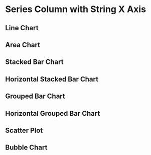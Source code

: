 <script>


let full = 
[
{x: "a1", series: 'a', y: 10},
{x: "a1", series: 'b', y: 24},
{x: "a1", series: 'c', y: 45},
{x: "a2", series: 'a', y: 14},
{x: "a2", series: 'b', y: 26},
{x: "a2", series: 'c', y: 51},
{x: "a3", series: 'a', y: 16},
{x: "a3", series: 'b', y: 22},
{x: "a3", series: 'c', y: 53},
{x: "a4", series: 'a', y: 11},
{x: "a4", series: 'b', y: 20},
{x: "a4", series: 'c', y: 60},
{x: "a5", series: 'a', y: 18},
{x: "a5", series: 'b', y: 28},
{x: "a5", series: 'c', y: 58},
{x: "a6", series: 'a', y: 15},
{x: "a6", series: 'b', y: 22},
{x: "a6", series: 'c', y: 63}
]

let missingY = 
[
{x: "a1", series: 'a', y: 10},
{x: "a1", series: 'b', y: 24},
{x: "a1", series: 'c', y: 45},
{x: "a2", series: 'a', y: 14},
{x: "a2", series: 'b', y: 26},
{x: "a3", series: 'a', y: 6},
{x: "a3", series: 'b', y: 3},
{x: "a3", series: 'c', y: 5},
{x: "a4", series: 'a', y: 11},
{x: "a4", series: 'b', y: 20},
{x: "a4", series: 'c', y: 60},
{x: "a5", series: 'a', y: 18},
{x: "a5", series: 'b', y: 28},
{x: "a5", series: 'c', y: 58},
{x: "a6", series: 'a', y: 15},
{x: "a6", series: 'b', y: 22},
{x: "a6", series: 'c', y: 63}
]


let missingX =
[
{x: "a1", series: 'a', y: 10},
{x: "a1", series: 'b', y: 24},
{x: "a1", series: 'c', y: 45},
{x: "a2", series: 'a', y: 14},
{x: "a2", series: 'b', y: 26},
{x: "a2", series: 'c', y: 51},
{x: "a3", series: 'a', y: 16},
{x: "a3", series: 'b', y: 22},
{x: "a3", series: 'c', y: 53},
{x: "a5", series: 'a', y: 18},
{x: "a5", series: 'b', y: 28},
{x: "a5", series: 'c', y: 58},
{x: "a6", series: 'a', y: 15},
{x: "a6", series: 'b', y: 22},
{x: "a6", series: 'c', y: 63}
]

let nulls =
[
{x: "a1", series: 'a', y: 10},
{x: "a1", series: 'b', y: 24},
{x: "a1", series: 'c', y: 45},
{x: "a2", series: 'a', y: 14},
{x: "a2", series: 'b', y: 26},
{x: "a2", series: 'c', y: null},
{x: "a3", series: 'a', y: 16},
{x: "a3", series: 'b', y: 22},
{x: "a3", series: 'c', y: 53},
{x: "a4", series: 'a', y: 11},
{x: "a4", series: 'b', y: 20},
{x: "a4", series: 'c', y: 60},
{x: "a5", series: 'a', y: null},
{x: "a5", series: 'b', y: 28},
{x: "a5", series: 'c', y: 58},
{x: "a6", series: 'a', y: 15},
{x: "a6", series: 'b', y: 22},
{x: "a6", series: 'c', y: 63}
]

 </script>

<BarChart data={full} series=series swapXY=true title="Full Data" sort=false/>

<h1>Series Column with String X Axis</h1>
<h2>Line Chart</h2>
<BarChart data={full} series=series swapXY=true title="Full Data" sort=false/>

<LineChart data={full} series=series title="Full Data" sort=false/>
<BarChart data={full} series=series swapXY=true title="Full Data" sort=false/>

<LineChart data={missingY} series=series title="Missing Y - handleNulls=gaps (default)"/>
<LineChart data={missingY} series=series handleNulls=connect title="Missing Y - handleNulls=connect"/>
<LineChart data={missingY} series=series handleNulls=zero title="Missing Y - handleNulls=zero"/>
<LineChart data={nulls} series=series title="Nulls - handleNulls=gaps (default)"/>

<BarChart data={full} series=series swapXY=true title="Full Data" sort=false/>

<h2>Area Chart</h2>
<AreaChart data={full} series=series title="Full Data"/>
<AreaChart data={missingY} series=series title="Missing Y" handleNulls=connect/>
<AreaChart data={nulls} series=series title="Nulls" handleNulls=zero/>

<BarChart data={full} series=series swapXY=true title="Full Data" sort=false/>

<h2>Stacked Bar Chart</h2>
<BarChart data={full} series=series title="Full Data" sort=false/>
<BarChart data={full} series=series swapXY=true title="Full Data" sort=false/>

<BarChart data={missingY} series=series title="Missing Y"/>
<BarChart data={nulls} series=series title="Nulls"/>

<h2>Horizontal Stacked Bar Chart</h2>
<BarChart data={full} series=series swapXY=true title="Full Data" sort=true/>
<BarChart data={missingY} series=series swapXY=true title="Missing Y" sort=false/>
<BarChart data={nulls} series=series swapXY=true title="Nulls" sort=false/>

<h2>Grouped Bar Chart</h2>
<BarChart data={full} series=series type=grouped title="Full Data"/>
<BarChart data={missingY} series=series type=grouped title="Missing Y"/>
<BarChart data={nulls} series=series type=grouped title="Nulls"/>

<h2>Horizontal Grouped Bar Chart</h2>
<BarChart data={full} series=series swapXY=true type=grouped title="Full Data"/>
<BarChart data={missingY} series=series swapXY=true type=grouped title="Missing Y"/>
<BarChart data={nulls} series=series swapXY=true type=grouped title="Nulls"/>

<h2>Scatter Plot</h2>
<ScatterPlot data={full} series=series title="Full Data"/>
<ScatterPlot data={missingY} series=series title="Missing Y"/>
<ScatterPlot data={nulls} series=series title="Nulls"/>

<h2>Bubble Chart</h2>
<BubbleChart data={full} series=series size=y y=y title="Full Data"/>
<BubbleChart data={missingY} series=series size=y y=y title="Missing Y"/>
<BubbleChart data={nulls} series=series size=y y=y title="Nulls"/>